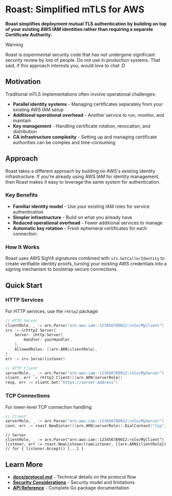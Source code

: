 # Roast: Simplified mTLS for AWS

**Roast simplifies deployment mutual TLS authentication by building on top of your
existing AWS IAM identities rather than requiring a separate Certificate
Authority.**

> [!WARNING]
> Roast is experimental security code that has not undergone significant
> security review by lots of people. Do not use in production systems.
> That said, if this approach interests you, would love to chat :D

## Motivation

Traditional mTLS implementations often involve operational challenges:

- **Parallel identity systems** - Managing certificates separately from your
  existing AWS IAM setup
- **Additional operational overhead** - Another service to run, monitor, and
  maintain  
- **Key management** - Handling certificate rotation, revocation, and
  distribution
- **CA infrastructure complexity** - Setting up and managing certificate
  authorities can be complex and time-consuming

## Approach

Roast takes a different approach by building on AWS's existing identity
infrastructure. If you're already using AWS IAM for identity management, then
Roast makes it easy to leverage the same system for authentication.

### Key Benefits

- **Familiar identity model** - Use your existing IAM roles for service
  authentication
- **Simpler infrastructure** - Build on what you already have
- **Reduced operational overhead** - Fewer additional services to manage
- **Automatic key rotation** - Fresh ephemeral certificates for each connection

### How It Works

Roast uses AWS SigV4 signatures combined with `sts.GetCallerIdentity` to create
verifiable identity proofs, turning your existing AWS credentials into a signing
mechanism to bootstrap secure connections.

## Quick Start

### HTTP Services

For HTTP services, use the `rhttp2` package:

```go
// HTTP Server
clientRole, _ := arn.Parse("arn:aws:iam::123456789012:role/MyClient")
srv := &rhttp2.Server{
    Server: &http.Server{
        Handler: yourHandler,
    },
    AllowedRoles: []arn.ARN{clientRole},
}
err := srv.Serve(listener)
```

```go
// HTTP Client
serverRole, _ := arn.Parse("arn:aws:iam::123456789012:role/MyServer")
client, err := rhttp2.Client([]arn.ARN{serverRole})
resp, err := client.Get("https://server-address")
```

### TCP Connections

For lower-level TCP connection handling:

```go
// Client
serverRole, _ := arn.Parse("arn:aws:iam::123456789012:role/MyServer")
conn, err := roast.NewDialer([]arn.ARN{serverRole}).DialContext("tcp", serverAddr)
```

```
// Server
clientRole, _ := arn.Parse("arn:aws:iam::123456789012:role/MyClient")
listener, err := roast.NewListener(rawListener, []arn.ARN{clientRole})
// for { listener.Accept() [...] }
```

## Learn More

- **[docs/protocol.md](./docs/protocol.md)** - Technical details on the protocol flow
- **[Security Considerations](./SECURITY.md)** - Security model and limitations
- **[API Reference](https://pkg.go.dev/github.com/thomasdesr/roast)** - Complete
  Go package documentation
